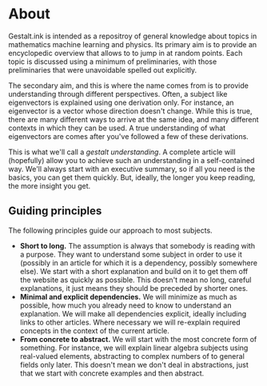 # About

Gestalt.ink is intended as a repositroy of general knowledge about topics in mathematics machine learning and physics. Its primary aim is to provide an encyclopedic overview that allows to to jump in at random points. Each topic is discussed using a minimum of preliminaries, with those preliminaries that were unavoidable spelled out explicitly. 

The secondary aim, and this is where the name comes from is to provide understanding through different perspectives. Often, a subject like eigenvectors is explained using one derivation only. For instance, an eigenvector is a vector whose direction doesn't change. While this is true, there are many different ways to arrive at the same idea, and many different contexts in which they can be used. A true understanding of what eigenvectors are comes after you've followed a few of these derivations.

This is what we'll call a _gestalt understanding_. A complete article will (hopefully) allow you to achieve such an understanding in a self-contained way. We'll always start with an executive summary, so if all you need is the basics, you can get them quickly. But, ideally, the longer you keep reading, the more insight you get.

## Guiding principles

The following principles guide our approach to most subjects. 
* **Short to long.** The assumption is always that somebody is reading with a purpose. They want to understand some subject in order to use it (possibly in an article for which it is a dependency, possibly somewhere else). We start with a short explanation and build on it to get them off the website as quickly as possible. This doesn't mean no long, careful explanations, it just means they should be preceded by shorter ones.
* **Minimal and explicit dependencies.** We will minimize as much as possible, how much you already need to know to understand an explanation. We will make all dependencies explicit, ideally including links to other articles. Where necessary we will re-explain required concepts in the context of the current article.
* **From concrete to abstract.** We will start with the most concrete form of something. For instance, we will explain linear algebra subjects using real-valued elements, abstracting to complex numbers of to general fields only later. This doesn't mean we don't deal in abstractions, just that we start with concrete examples and then abstract.
